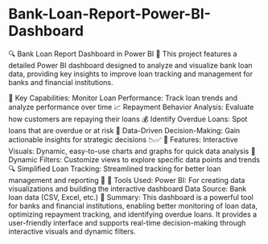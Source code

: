 # Bank-Loan-Report-Power-BI-Dashboard
🔍 Bank Loan Report Dashboard in Power BI 🚀
This project features a detailed Power BI dashboard designed to analyze and visualize bank loan data, providing key insights to improve loan tracking and management for banks and financial institutions.

🚀 Key Capabilities:
Monitor Loan Performance: Track loan trends and analyze performance over time 📈
Repayment Behavior Analysis: Evaluate how customers are repaying their loans 💰
Identify Overdue Loans: Spot loans that are overdue or at risk 🚨
Data-Driven Decision-Making: Gain actionable insights for strategic decisions 📉✅
🎨 Features:
Interactive Visuals: Dynamic, easy-to-use charts and graphs for quick data analysis 🎨
Dynamic Filters: Customize views to explore specific data points and trends 🔍
Simplified Loan Tracking: Streamlined tracking for better loan management and reporting 📑
🔧 Tools Used:
Power BI: For creating data visualizations and building the interactive dashboard
Data Source: Bank loan data (CSV, Excel, etc.)
📝 Summary:
This dashboard is a powerful tool for banks and financial institutions, enabling better monitoring of loan data, optimizing repayment tracking, and identifying overdue loans. It provides a user-friendly interface and supports real-time decision-making through interactive visuals and dynamic filters.
